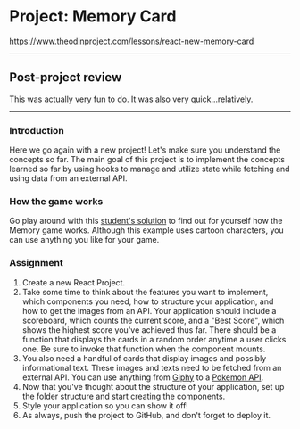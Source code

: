 # Project: Memory Card

https://www.theodinproject.com/lessons/react-new-memory-card

---

## Post-project review

This was actually very fun to do. It was also very quick...relatively.

---

### Introduction

Here we go again with a new project! Let's make sure you understand the concepts so far. The main goal of this project is to implement the concepts learned so far by using hooks to manage and utilize state while fetching and using data from an external API.

### How the game works

Go play around with this [student's solution](https://heldersrvio.github.io/memory-card-game/) to find out for yourself how the Memory game works. Although this example uses cartoon characters, you can use anything you like for your game.

### Assignment

<div class="lesson-content__panel" markdown="1">

1. Create a new React Project.
1. Take some time to think about the features you want to implement, which components you need, how to structure your application, and how to get the images from an API. Your application should include a scoreboard, which counts the current score, and a "Best Score", which shows the highest score you've achieved thus far. There should be a function that displays the cards in a random order anytime a user clicks one. Be sure to invoke that function when the component mounts.
1. You also need a handful of cards that display images and possibly informational text. These images and texts need to be fetched from an external API. You can use anything from [Giphy](https://giphy.com/) to a [Pokemon API](https://pokeapi.co/).
1. Now that you've thought about the structure of your application, set up the folder structure and start creating the components.
1. Style your application so you can show it off!
1. As always, push the project to GitHub, and don't forget to deploy it.

</div>